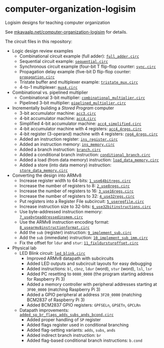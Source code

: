 # computer-organization-logisim
Logisim designs for teaching computer organization

See [mkayaalp.net/computer-organization-logisim](https://mkayaalp.net/computer-organization-logisim) for details.

The circuit files in this repository:

- Logic design review examples
  - Combinational circuit example (full adder): [`full_adder.circ`](full_adder.circ)
  - Sequential circuit example: [`sequential.circ`](sequential.circ)
  - Synchronous circuit example (four-bit T flip-flop counter: [`sync.circ`](sync.circ)
  - Propagation delay example (five-bit D flip-flop counter: [`propagation.circ`](propagation.circ)
  - Tristate buffer and multiplexer example: [`tristate_mux.circ`](tristate_mux.circ)
  - 4-to-1 multiplexer: [`mux4.circ`](mux4.circ)
- Combinational vs. pipelined multiplier
  - Combinational 3-bit multiplier: [`combinational_multiplier.circ`](combinational_multiplier.circ)
  - Pipelined 3-bit multiplier: [`pipelined_multiplier.circ`](pipelined_multiplier.circ)
- Incrementally building a *Stored Program* computer
  - 3-bit accumulator machine: [`acc3.circ`](acc3.circ)
  - 4-bit accumulator machine: [`acc4.circ`](acc4.circ)
  - Simplified 4-bit accumulator machine: [`acc4_simplified.circ`](acc4_simplified.circ)
  - 4-bit accumulator machine with 4 registers: [`acc4_4regs.circ`](acc4_4regs.circ)
  - 4-bit register (3-operand) machine with 4 registers: [`reg4_4regs.circ`](reg4_4regs.circ)
  - Added an instruction register: [`ins_register.circ`](ins_register.circ)
  - Added an instruction memory: [`ins_memory.circ`](ins_memory.circ)
  - Added a branch instruction: [`branch.circ`](branch.circ)
  - Added a conditional branch instruction: [`conditional_branch.circ`](conditional_branch.circ)
  - Added a load (from data memory) instruction: [`load_data_memory.circ`](load_data_memory.circ)
  - Added a store (into data memory) instruction: [`store_data_memory.circ`](store_data_memory.circ)
- Converting the design into ARMv8
  - Increase register width to 64-bits: [`1_use64bitregs.circ`](1_use64bitregs.circ)
  - Increase the number of registers to 8: [`2_use8regs.circ`](2_use8regs.circ)
  - Increase the number of registers to 16: [`3_use16regs.circ`](3_use16regs.circ)
  - Increase the number of registers to 32: [`4_use32regs.circ`](4_use32regs.circ)
  - Put registers into a Register File subcircuit: [`5_useregfile.circ`](5_useregfile.circ)
  - Increase instruction size to 32-bits: [`6_use32bitinstructions.circ`](6_use32bitinstructions.circ)
  - Use byte-addressed instruction memory: [`7_usebyteaddressedinsmem.circ`](7_usebyteaddressedinsmem.circ)
  - Use the ARMv8 instruction encoding format: [`8_usearmv8instructionformat.circ`](8_usearmv8instructionformat.circ)
  - Add the `sub` (register) instruction: [`9_implement_sub.circ`](9_implement_sub.circ)
  - Add the `sub` (immediate) instruction: [`10_implement_sub_imm.circ`](10_implement_sub_imm.circ)
  - Fix the offset for `ldur` and `stur`: [`11_fixldursturoffset.circ`](11_fixldursturoffset.circ)
- Physical lab
  - LED Blink circuit: [`led_blink.circ`](led_blink.circ)
    - Improved ARMv8 datapath with subcircuits
    - Added LED outputs and subcircuit layouts for easy debugging
    - Added instructions: `bl`, `cbnz`, `ldur` (word), `stur` (word), `lsl`, `lsr`
    - Added PC resetting to `0080_0000` (the program starting address for Raspberry Pi 3)
    - Added a memory controller with peripheral addresses starting at `3F00_0000` (matching Raspberry Pi 3)
    - Added a GPIO peripheral at address `3F20_0000` (matching BCM2837 of Raspberry Pi 3)
    - Added BCM2837 GPIO registers: `GPFSELn`, `GPSETn`, `GPCLRn`
  - Datapath improvements: [`added_sp_br_flags_adds_subs_ands_bcond.circ`](added_sp_br_flags_adds_subs_ands_bcond.circ)
    - Added proper handling of `SP` register
    - Added flags register used in conditional branching
    - Added flag-setting variants: `adds`, `subs`, `ands`
    - Added indirect branch instruction: `br`
    - Added flag-based conditional branch instructions: `b.cond`

